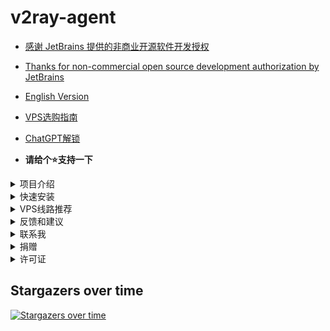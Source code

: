 # v2ray-agent

- [感谢 JetBrains 提供的非商业开源软件开发授权](https://www.jetbrains.com/?from=v2ray-agent)
- [Thanks for non-commercial open source development authorization by JetBrains](https://www.jetbrains.com/?from=v2ray-agent)

- [English Version](https://github.com/mack-a/v2ray-agent/blob/master/documents/en/README_EN.md)
- [VPS选购指南](https://www.v2ray-agent.com/archives/1679975663984)
- [ChatGPT解锁](https://www.v2ray-agent.com/archives/olinkshen-du-ce-ping)

- **请给个⭐支持一下**

<details><summary>项目介绍</summary>
<br/>

- Xray-core/v2ray-core一键安装脚本
- 支持多种传输协议，包括VLESS、VMess、Trojan和Hysteria，支持多种协议组合。
- 支持自动申请和更新SSL证书，并且提供了一个伪装站点。详情请查看[官方网站](https://www.v2ray-agent.com/archives/1679931532764)
- [支持无需域名的VLESS Reality特性](https://www.v2ray-agent.com/archives/1680104902581)
- [脚本使用教程推荐](https://www.v2ray-agent.com/categories/jiao-cheng)
- [Reality教程和介绍【推荐阅读】](https://www.v2ray-agent.com/archives/1680104902581)
</details>


<details><summary>快速安装</summary>
<br/>

## 1.安装脚本

- 支持快捷方式启动，安装完毕后，shell输入【**vasma**】即可打开脚本，脚本执行路径[**/etc/v2ray-agent/install.sh**]

- Github

```
wget -P /root -N --no-check-certificate "https://raw.githubusercontent.com/mack-a/v2ray-agent/master/install.sh" && chmod 700 /root/install.sh && /root/install.sh
```

- 官方网站【备用】
```
wget -P /root -N --no-check-certificate "https://www.v2ray-agent.com/v2ray-agent/install.sh" && chmod 700 /root/install.sh && /root/install.sh
```
## [2.搭建教程](https://www.v2ray-agent.com/archives/1682491479771)

</details>

<details><summary>VPS线路推荐</summary>
<br/>

> 推荐使用以下VPS线路，您将享受到更优质的使用体验。即使再好的协议也比不上一个高品质的VPS。因此，推荐以下VPS线路

- [CN2 GIA](https://www.v2ray-agent.com/categories/vps)
- [AS9929](https://www.v2ray-agent.com/categories/vps)
- [AS4837](https://www.v2ray-agent.com/categories/vps)
- [日本软银](https://www.v2ray-agent.com/categories/vps)
- [CMI](https://www.v2ray-agent.com/categories/vps)
</details>

<details><summary>反馈和建议</summary>
<br/>

- 如果您在使用过程中遇到任何问题或者有任何建议，欢迎在这里提交[issue](https://github.com/mack-a/v2ray-agent/issues)，或者[加入](https://t.me/technologyshare)这个电报群进行交流。
</details>

<details><summary>联系我</summary>
<br/>

- [官方网站](https://www.v2ray-agent.com/)、[Telegram群](https://t.me/technologyshare)、[Telegram Channel](https://t.me/v2rayAgentChannel)
</details>

<details><summary>捐赠</summary>
<br/>

- 感谢您对开源项目的关注和支持。一直在努力开发和完善这个项目。如果您觉得这个项目对您有帮助，欢迎通过以下方式进行捐赠。

[购买VPS捐赠](https://www.v2ray-agent.com/categories/vps)

[通过虚拟币向我捐赠](https://www.v2ray-agent.com/1679123834836)

</details>


<details><summary>许可证</summary>
<br/>

[AGPL-3.0](https://github.com/mack-a/v2ray-agent/blob/master/LICENSE)

</details>


## Stargazers over time

[![Stargazers over time](https://starchart.cc/mack-a/v2ray-agent.svg)](https://starchart.cc/mack-a/v2ray-agent)
